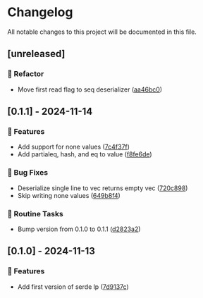 # Changelog

All notable changes to this project will be documented in this file.

## [unreleased]

### 🚜 Refactor

- Move first read flag to seq deserializer ([aa46bc0](https://github.com/sbr075/serde-influxlp/commit/aa46bc0b2b0bff3e1d262a26fd1185ed5e76f722))

## [0.1.1] - 2024-11-14

### 🚀 Features

- Add support for none values ([7c4f37f](https://github.com/sbr075/serde-influxlp/commit/7c4f37ff33e2059d26f4545dd94ede192c6abdec))
- Add partialeq, hash, and eq to value ([f8fe6de](https://github.com/sbr075/serde-influxlp/commit/f8fe6de3dc15e184f23e550ec6f38373764e9253))

### 🐛 Bug Fixes

- Deserialize single line to vec returns empty vec ([720c898](https://github.com/sbr075/serde-influxlp/commit/720c898f3567d221d3a44a848c4b9c62e7fb8916))
- Skip writing none values ([649b8f4](https://github.com/sbr075/serde-influxlp/commit/649b8f4a7e2fc506bb5948dba62d0006440beab3))

### 🧹 Routine Tasks

- Bump version from 0.1.0 to 0.1.1 ([d2823a2](https://github.com/sbr075/serde-influxlp/commit/d2823a25275296bcc4d6ede7afdc7a392545f2fb))

## [0.1.0] - 2024-11-13

### 🚀 Features

- Add first version of serde lp ([7d9137c](https://github.com/sbr075/serde-influxlp/commit/7d9137c314217e4eb92c1f8ab4ef66634a847d0c))

